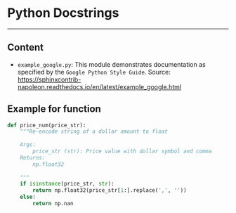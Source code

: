 # Python Docstrings
---
## Content

* `example_google.py`: This module demonstrates documentation as specified by the `Google Python Style Guide`.
  Source: https://sphinxcontrib-napoleon.readthedocs.io/en/latest/example_google.html 

## Example for function

```python
def price_num(price_str):
    """Re-encode string of a dollar amount to float
    
    Args: 
        price_str (str): Price value with dollar symbol and comma 
    Returns: 
        np.float32
        
    """
    if isinstance(price_str, str):
        return np.float32(price_str[1:].replace(',', ''))
    else:
        return np.nan
```
